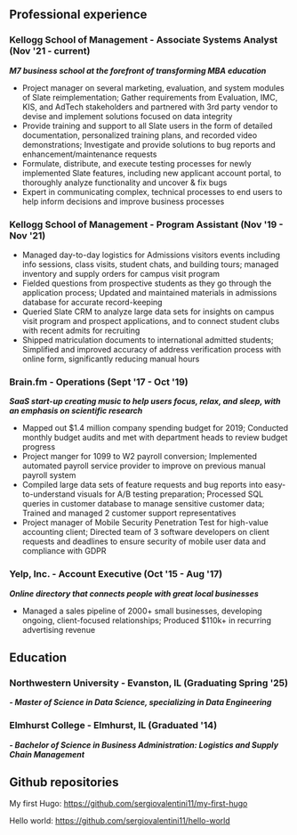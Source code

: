 ## Professional experience

### Kellogg School of Management - Associate Systems Analyst (Nov '21 - current)
***M7 business school at the forefront of transforming MBA education***
- Project manager on several marketing, evaluation, and system modules of Slate reimplementation; Gather requirements from Evaluation, IMC, KIS, and AdTech stakeholders and partnered with 3rd party vendor to devise and implement solutions focused on data integrity
- Provide training and support to all Slate users in the form of detailed documentation, personalized  training plans, and recorded video demonstrations; Investigate and provide solutions to bug reports and enhancement/maintenance requests
- Formulate, distribute, and execute testing processes for newly implemented Slate features, including new applicant account portal, to thoroughly analyze functionality and uncover & fix bugs
- Expert in communicating complex, technical processes to end users to help inform decisions and improve business processes

### Kellogg School of Management - Program Assistant (Nov '19 - Nov '21)
- Managed day-to-day logistics for Admissions visitors events including info sessions, class visits, student chats, and building tours; managed inventory and supply orders for campus visit program
- Fielded questions from prospective students as they go through the application process; Updated and maintained materials in admissions database for accurate record-keeping
- Queried Slate CRM to analyze large data sets for insights on campus visit program and prospect applications, and to connect student clubs with recent admits for recruiting
- Shipped matriculation documents to international admitted students; Simplified and improved accuracy of address verification process with online form, significantly reducing manual hours

### Brain.fm - Operations (Sept '17 - Oct '19)
***SaaS start-up creating music to help users focus, relax, and sleep, with an emphasis on scientific research***
- Mapped out $1.4 million company spending budget for 2019; Conducted monthly budget audits and met with department heads to review budget progress
- Project manger for 1099 to W2 payroll conversion; Implemented automated payroll service provider to improve on previous manual payroll system
- Compiled large data sets of feature requests and bug reports into easy-to-understand visuals for A/B testing preparation; Processed SQL queries in customer database to manage sensitive customer data; Trained and managed 2 customer support representatives
- Project manager of Mobile Security Penetration Test for high-value accounting client; Directed team of 3 software developers on client requests and deadlines to ensure security of mobile user data and compliance with GDPR

### Yelp, Inc. - Account Executive (Oct '15 - Aug '17)
***Online directory that connects people with great local businesses***
- Managed a sales pipeline of 2000+ small businesses, developing ongoing, client-focused relationships; Produced $110k+ in recurring advertising revenue


## Education

### Northwestern University - Evanston, IL (Graduating Spring '25)
***- Master of Science in Data Science, specializing in Data Engineering***

### Elmhurst College - Elmhurst, IL (Graduated '14)
***- Bachelor of Science in Business Administration: Logistics and Supply Chain Management***


## Github repositories
My first Hugo: https://github.com/sergiovalentini11/my-first-hugo 

Hello world: https://github.com/sergiovalentini11/hello-world